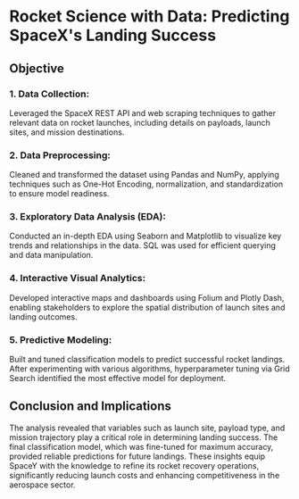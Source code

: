 # Rocket Science with Data: Predicting SpaceX's Landing Success

## Objective

### 1. Data Collection:
Leveraged the SpaceX REST API and web scraping techniques to gather relevant data on rocket launches, including details on payloads, launch sites, and mission destinations.

### 2. Data Preprocessing: 
Cleaned and transformed the dataset using Pandas and NumPy, applying techniques such as One-Hot Encoding, normalization, and standardization to ensure model readiness.

### 3. Exploratory Data Analysis (EDA):
Conducted an in-depth EDA using Seaborn and Matplotlib to visualize key trends and relationships in the data. SQL was used for efficient querying and data manipulation.

### 4. Interactive Visual Analytics:
Developed interactive maps and dashboards using Folium and Plotly Dash, enabling stakeholders to explore the spatial distribution of launch sites and landing outcomes.

### 5. Predictive Modeling: 
Built and tuned classification models to predict successful rocket landings. After experimenting with various algorithms, hyperparameter tuning via Grid Search identified the most effective model for deployment.

## Conclusion and Implications

The analysis revealed that variables such as launch site, payload type, and mission trajectory play a critical role in determining landing success. The final classification model, which was fine-tuned for maximum accuracy, provided reliable predictions for future landings. These insights equip SpaceY with the knowledge to refine its rocket recovery operations, significantly reducing launch costs and enhancing competitiveness in the aerospace sector.

